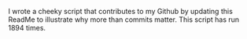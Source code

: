 I wrote a cheeky script that contributes to my Github by updating this ReadMe to illustrate why more than commits matter. This script has run 1894 times.